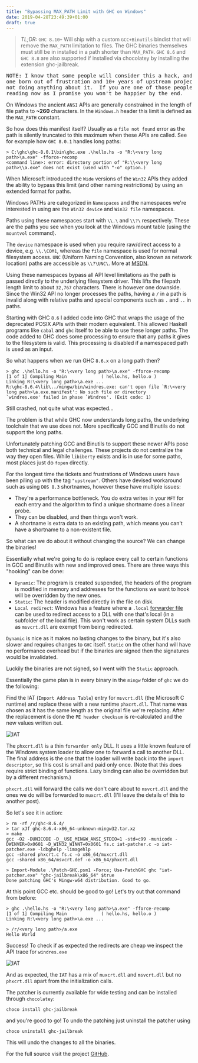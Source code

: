 ```yaml
---
title: "Bypassing MAX_PATH Limit with GHC on Windows"
date: 2019-04-28T23:49:39+01:00
draft: true
---
```


> *TL;DR:* `GHC 8.10+` Will ship with a custom `GCC+Binutils` bindist that will remove the
> `MAX_PATH` limitation to files.  The GHC binaries themselves must still be in
> installed in a path shorter than `MAX_PATH`.  `GHC 8.6` and `GHC 8.8` are also
> supported if installed via chocolatey by installing the extension ghc-jailbreak.

<pre class="light">
NOTE: I know that some people will consider this a hack, and while it is a hack it is
one born out of frustration and 10+ years of upstream projects GHC depends on
not doing anything about it.  If you are one of those people you can stop
reading now as I promise you won't be happier by the end.
</pre>

On Windows the ancient `ANSI` APIs are generally constrained in the length of
file paths to **~260** characters.  In the `Windows.h` header this limit is defined
as the `MAX_PATH` constant.

So how does this manifest itself? Usually as a `file not found` error as the
path is silently truncated to this maximum when these APIs are called.  See for
example how `GHC 8.0.1` handles long paths:

```
> C:\ghc\ghc-8.0.1\bin\ghc.exe .\hello.hs -o "R:\<very long path>\a.exe" -fforce-recomp
<command line>: error: directory portion of "R:\\<very long path>\\a.exe" does not exist (used with "-o" option.)
```

When Microsoft introduced the `Wide` versions of the `Win32` APIs they added the
ability to bypass this limit (and other naming restrictions) by using an extended
format for paths.

Windows PATHs are categorized in `Namespaces` and the namespaces we're interested
in using are the `Win32 device` and `Win32 file` namespaces.

Paths using these namespaces start with `\\.\` and `\\?\` respectively.  These
are the paths you see when you look at the Windows mount table (using the `mountvol` command).

The `device` namespace is used when you require raw/direct access to a device, e.g. `\\.\COM1`,
whereas the `file` namespace is used for normal filesystem access.  `UNC` (Uniform Naming Convention,
also known as network location) paths are accessible as `\\?\UNC\`. More at [MSDN](https://docs.microsoft.com/en-us/windows/desktop/FileIO/naming-a-file#fully-qualified-vs-relative-paths).

Using these namespaces bypass all API level limitations as the path is passed directly to the
underlying filesystem driver.  This lifts the filepath length limit to about `32,767` characters.
There is however one downside.  Since the Win32 API no longer processes the paths, having a `/` in a path is invalid along with relative paths and special components such as `.` and `..` in paths.

Starting with GHC `8.6` I added code into GHC that wraps the usage of the deprecated POSIX
APIs with their modern equivalent.  This allowed Haskell programs like `cabal` and `ghc` itself
to be able to use these longer paths. The code added to GHC does some processing to ensure that any paths it gives to the filesystem is valid.  This processing is disabled if a
namespaced path is used as an input.

So what happens when we run GHC `8.6.x` on a long path then?

```
> ghc .\hello.hs -o "R:\<very long path>\a.exe" -fforce-recomp
[1 of 1] Compiling Main             ( hello.hs, hello.o )
Linking R:\<very long path>\a.exe ...
R:\ghc-8.6.4\lib\../mingw/bin/windres.exe: can't open file `R:\<very long path>\a.exe.manifest': No such file or directory
`windres.exe' failed in phase `Windres'. (Exit code: 1)
```

Still crashed, not quite what was expected...

The problem is that while GHC now understands long paths, the underlying toolchain that we use
does not.  More specifically GCC and Binutils do not support the long paths.

Unfortunately patching GCC and Binutils to support these newer APIs pose both technical and
legal challenges.  These projects do not centralize the way they open files.  While `libiberty`
exists and is in use for some paths, most places just do `fopen` directly.

For the longest time the tickets and frustrations of Windows users have been piling up with the
tag `"upstream"`.  Others have devised workaround such as using `DOS 8.3` shortnames, however these
have multiple issues:

* They're a performance bottleneck. You do extra writes in your `MFT` for each entry and the algorithm to find a unique shortname does a linear probe.
* They can be disabled, and then things won't work.
* A shortname is extra data to an existing path, which means you can't have a shortname to a non-existent file.

So what can we do about it without changing the source? We can change the binaries!

Essentially what we're going to do is replace every call to certain functions in GCC and Binutils with
new and improved ones.  There are three ways this "hooking" can be done:

* `Dynamic`: The program is created suspended, the headers of the program is modified in memory and addresses for the functions we want to hook will be overridden by the new ones.
* `Static`: The header is modified directly in the file on disk.
* `Local redirect`: Windows has a feature where a `.local` [forwarder file](https://docs.microsoft.com/en-us/windows/desktop/dlls/dynamic-link-library-redirection) can be used to redirect access to a DLL with one that's local (in a subfolder of the local file).  This won't work as certain system DLLs such as `msvcrt.dll` are exempt from being redirected.

`Dynamic` is nice as it makes no lasting changes to the binary, but it's also slower and requires changes to `GHC` itself. `Static` on the other hand will have no performance overhead but if the binaries are signed then the signatures would be invalidated.

Luckily the binaries are not signed, so I went with the `Static` approach.

Essentially the game plan is in every binary in the `mingw` folder of `ghc`
we do the following:

Find the IAT (`Import Address Table`) entry for `msvcrt.dll` (the Microsoft C runtime) and replace these with a new runtime `phxcrt.dll`.  That name was chosen as it has the same length as the original file we're replacing.  After the replacement is done the `PE header checksum` is re-calculated and the new values written out.

![IAT](/images/import_descriptor.png "Import Address Table")

The `phxcrt.dll` is a thin `forwarder only` DLL. It uses a little known feature of the Windows system loader to allow one to forward a call to another DLL. The final address is the one that the loader will write back into the `import descriptor`, so this cost is small and paid only once.  (Note that this does require strict binding of functions. Lazy binding can also be overridden but by a different mechanism.)

`phxcrt.dll` will forward the calls we don't care about to `msvcrt.dll` and the ones we do will be forwarded to `muxcrt.dll` (I'll leave the details of this to another post).

So let's see it in action:

```
> rm -rf /r/ghc-8.6.4/
> tar xJf ghc-8.6.4-x86_64-unknown-mingw32.tar.xz
> make
gcc -O2 -DUNICODE -D__USE_MINGW_ANSI_STDIO=1 -std=c99 -municode -DWINVER=0x0601 -D_WIN32_WINNT=0x0601 fs.c iat-patcher.c -o iat-patcher.exe -ldbghelp -limagehlp
gcc -shared phxcrt.c fs.c -o x86_64/muxcrt.dll
gcc -shared x86_64/msvcrt.def -o x86_64/phxcrt.dll

> Import-Module .\Patch-GHC.psm1 -Force; Use-PatchGHC ghc "iat-patcher.exe" "ghc-jailbreak\x86_64" $true
Done patching GHC's Mingw-w64 distribution. Good to go.
```

At this point GCC etc. should be good to go! Let's try out that command from before:


```
> ghc .\hello.hs -o "R:\<very long path>\a.exe" -fforce-recomp
[1 of 1] Compiling Main             ( hello.hs, hello.o )
Linking R:\<very long path>\a.exe ...

> /r/<very long path>/a.exe
Hello World
```

Success! To check if as expected the redirects are cheap we inspect the API trace for `windres.exe`

![IAT](/images/forward.png "Import Address Table")

And as expected, the `IAT` has a mix of `muxcrt.dll` and `msvcrt.dll` but no `phxcrt.dll` apart from the initialization calls.

The patcher is currently available for wide testing and can be installed through `chocolatey`:

```
choco install ghc-jailbreak
```

and you're good to go! To undo the patching just uninstall the patcher using

```
choco uninstall ghc-jailbreak
```

This will undo the changes to all the binaries.

For the full source visit the project [GitHub](https://github.com/Mistuke/Ghc-jailbreak).